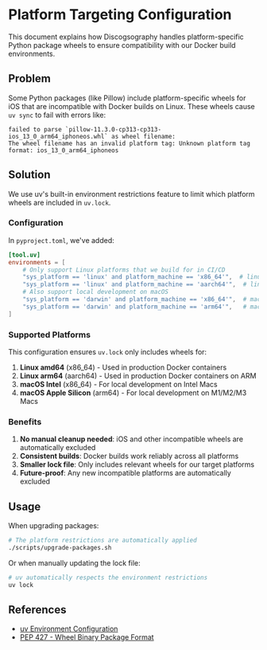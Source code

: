 # Platform Targeting Configuration

This document explains how Discogsography handles platform-specific Python package wheels to ensure compatibility with
our Docker build environments.

## Problem

Some Python packages (like Pillow) include platform-specific wheels for iOS that are incompatible with Docker builds on
Linux. These wheels cause `uv sync` to fail with errors like:

```
failed to parse `pillow-11.3.0-cp313-cp313-ios_13_0_arm64_iphoneos.whl` as wheel filename:
The wheel filename has an invalid platform tag: Unknown platform tag format: ios_13_0_arm64_iphoneos
```

## Solution

We use uv's built-in environment restrictions feature to limit which platform wheels are included in `uv.lock`.

### Configuration

In `pyproject.toml`, we've added:

```toml
[tool.uv]
environments = [
    # Only support Linux platforms that we build for in CI/CD
    "sys_platform == 'linux' and platform_machine == 'x86_64'",  # linux/amd64
    "sys_platform == 'linux' and platform_machine == 'aarch64'",  # linux/arm64
    # Also support local development on macOS
    "sys_platform == 'darwin' and platform_machine == 'x86_64'",  # macOS Intel
    "sys_platform == 'darwin' and platform_machine == 'arm64'",   # macOS Apple Silicon
]
```

### Supported Platforms

This configuration ensures `uv.lock` only includes wheels for:

1. **Linux amd64** (x86_64) - Used in production Docker containers
1. **Linux arm64** (aarch64) - Used in production Docker containers on ARM
1. **macOS Intel** (x86_64) - For local development on Intel Macs
1. **macOS Apple Silicon** (arm64) - For local development on M1/M2/M3 Macs

### Benefits

1. **No manual cleanup needed**: iOS and other incompatible wheels are automatically excluded
1. **Consistent builds**: Docker builds work reliably across all platforms
1. **Smaller lock file**: Only includes relevant wheels for our target platforms
1. **Future-proof**: Any new incompatible platforms are automatically excluded

## Usage

When upgrading packages:

```bash
# The platform restrictions are automatically applied
./scripts/upgrade-packages.sh
```

Or when manually updating the lock file:

```bash
# uv automatically respects the environment restrictions
uv lock
```

## References

- [uv Environment Configuration](https://docs.astral.sh/uv/reference/settings/#environments)
- [PEP 427 - Wheel Binary Package Format](https://www.python.org/dev/peps/pep-0427/)
